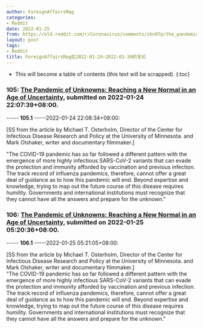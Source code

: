 ```yaml
---
author: ForeignAffairsMag
categories:
- Reddit
date: 2022-01-25
from: https://old.reddit.com/r/Coronavirus/comments/sbn07p/the_pandemic_of_unknowns_reaching_a_new_normal_in/
layout: post
tags:
- Reddit
title: ForeignAffairsMag在2022-01-24~2022-01-30的言论
---
```


* This will become a table of contents (this text will be scrapped).
{:toc}

### 105: [The Pandemic of Unknowns: Reaching a New Normal in an Age of Uncertainty](https://old.reddit.com/r/Coronavirus/comments/sbn07p/the_pandemic_of_unknowns_reaching_a_new_normal_in/), submitted on 2022-01-24 22:07:39+08:00.

----- __105.1__ -----2022-01-24 22:08:34+08:00:

\[SS from the article by Michael T. Osterholm, Director of the Center for Infectious Disease Research and Policy at the University of Minnesota. and Mark Olshaker, writer and documentary filmmaker.\]

"The COVID-19 pandemic has so far followed a different pattern with the emergence of more highly infectious SARS-CoV-2 variants that can evade the protection and immunity afforded by vaccination and previous infection. The track record of influenza pandemics, therefore, cannot offer a great deal of guidance as to how this pandemic will end. Beyond expertise and knowledge, trying to map out the future course of this disease requires humility. Governments and international institutions must recognize that they cannot have all the answers and prepare for the unknown."

### 106: [The Pandemic of Unknowns: Reaching a New Normal in an Age of Uncertainty](https://old.reddit.com/r/TrueReddit/comments/sbwtia/the_pandemic_of_unknowns_reaching_a_new_normal_in/), submitted on 2022-01-25 05:20:36+08:00.

----- __106.1__ -----2022-01-25 05:21:05+08:00:

\[SS from the article by Michael T. Osterholm, Director of the Center for Infectious Disease Research and Policy at the University of Minnesota. and Mark Olshaker, writer and documentary filmmaker.\]  
"The COVID-19 pandemic has so far followed a different pattern with the emergence of more highly infectious SARS-CoV-2 variants that can evade the protection and immunity afforded by vaccination and previous infection. The track record of influenza pandemics, therefore, cannot offer a great deal of guidance as to how this pandemic will end. Beyond expertise and knowledge, trying to map out the future course of this disease requires humility. Governments and international institutions must recognize that they cannot have all the answers and prepare for the unknown."

